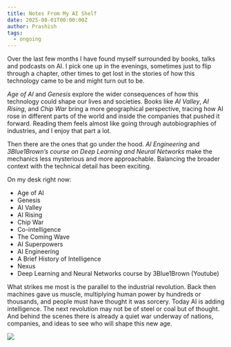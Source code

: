 ```yaml
---
title: Notes From My AI Shelf
date: 2025-08-01T00:00:00Z
author: Prashish
tags:
  - ongoing
---
```

Over the last few months I have found myself surrounded by books, talks and podcasts on AI. I pick one up in the evenings, sometimes just to flip through a chapter, other times to get lost in the stories of how this technology came to be and might turn out to be.

_Age of AI_ and _Genesis_ explore the wider consequences of how this technology could shape our lives and societies. Books like _AI Valley_, _AI Rising_, and _Chip War_ bring a more geographical perspective, tracing how AI rose in different parts of the world and inside the companies that pushed it forward. Reading them feels almost like going through autobiographies of industries, and I enjoy that part a lot.

Then there are the ones that go under the hood. _AI Engineering_ and _3Blue1Brown’s course on Deep Learning and Neural Networks_ make the mechanics less mysterious and more approachable. Balancing the broader context with the technical detail has been exciting.

On my desk right now:
- Age of AI
- Genesis
- AI Valley
- AI Rising
- Chip War
- Co-intelligence
- The Coming Wave
- AI Superpowers
- AI Engineering
- A Brief History of Intelligence
- Nexus
- Deep Learning and Neural Networks course by 3Blue1Brown (Youtube)

What strikes me most is the parallel to the industrial revolution. Back then machines gave us muscle, multiplying human power by hundreds or thousands, and people must have thought it was sorcery. Today AI is adding intelligence. The next revolution may not be of steel or coal but of thought. And behind the scenes there is already a quiet war underway of nations, companies, and ideas to see who will shape this new age.

<div class="image-wrapper" style="margin: 12px auto;"><img src="/img/ai-shelf-saraswati.jpg"></div>
